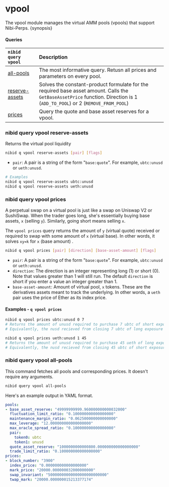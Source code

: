 # vpool

The vpool module manages the virtual AMM pools (vpools) that support Nibi-Perps. {synopsis}

#### Queries

| `nibid query vpool` | Description |
| :--- | :--- |
| [all-pools](#nibid-query-vpool-all-pools) | The most informative query. Retusn all prices and parameters on every pool. |
| [reserve-assets](#nibid-query-vpool-reserve-assets) | Solves the constant-product formulate for the required base asset amount. Calls the `GetBaseAssetPrice` function. Direction is 1 (`ADD_TO_POOL`) or 2 (`REMOVE_FROM_POOL`) |
| [prices](#nibid-query-vpool-prices) | Query the quote and base asset reserves for a vpool. |

### nibid query vpool reserve-assets 

Returns the virtual pool liquidity

```sh
nibid q vpool reserve-assets [pair] [flags]
```

- `pair`: A pair is a string of the form "`base:quote`". For example, `ubtc:unusd` or `ueth:unusd`.

```sh
# Examples
nibid q vpool reserve-assets ubtc:unusd 
nibid q vpool reserve-assets ueth:unusd
```

### nibid query vpool prices 

A perpetual swap on a virtual pool is just like a swap on Uniswap V2 or SushiSwap. 
When the trader goes long, she's essentially buying base assets, `x` (selling `y`). Similarly, going short means selling `x`.

The `vpool prices` query returns the amount of `y` (virtual quote) received or required to swap with some amount of `x` (virtual base). In other words, it solves `xy=k` for `x` (base amount) .

```sh
nibid q vpool prices [pair] [direction] [base-asset-amount] [flags]
```

- `pair`: A pair is a string of the form "`base:quote`". For example, `ubtc:unusd` or `ueth:unusd`.
- `direction`: The direction is an integer representing long (1) or short (0). Note that values greater than 1 will still run. The default `direction` is short if you enter a value an integer greater than 1.
- `base-asset-amount`: Amount of virtual pool, `x` tokens. These are the derivatives assets meant to track the underlying. In other words, a `ueth` pair uses the price of Ether as its index price.

#### Examples - `q vpool prices`

```sh
nibid q vpool prices ubtc:unusd 0 7
# Returns the amount of unusd required to purchase 7 ubtc of short exposure 
# Equivalently, the nusd recieved from closing 7 ubtc of long exposure
```

```sh
nibid q vpool prices ueth:unusd 1 45
# Returns the amount of unusd required to purchase 45 ueth of long exposure 
# Equivalently, the nusd recieved from closing 45 ubtc of short exposure
```

### nibid query vpool all-pools

This command fetches all pools and corresponding prices. It doesn't require any arguments. 

```sh
nibid query vpool all-pools 
```

Here's an example output in YAML format.

```yaml
pools:
- base_asset_reserve: "49999999999.960000000000032000"
  fluctuation_limit_ratio: "0.100000000000000000"
  maintenance_margin_ratio: "0.062500000000000000"
  max_leverage: "12.000000000000000000"
  max_oracle_spread_ratio: "0.100000000000000000"
  pair:
    token0: ubtc
    token1: unusd
  quote_asset_reserve: "1000000000000800.000000000000000000"
  trade_limit_ratio: "0.100000000000000000"
prices:
- block_number: "3900"
  index_price: "0.000000000000000000"
  mark_price: "20000.000000032000000000"
  swap_invariant: "50000000000000000000000000"
  twap_mark: "20000.000000015213377174"
```
